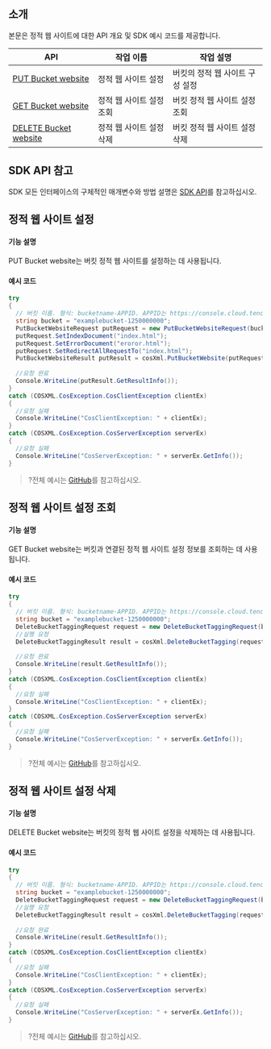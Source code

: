 ## 소개

본문은 정적 웹 사이트에 대한 API 개요 및 SDK 예시 코드를 제공합니다.

| API                                                          | 작업 이름           | 작업 설명                 |
| ------------------------------------------------------------ | ---------------- | ------------------------ |
| [PUT Bucket website](https://intl.cloud.tencent.com/document/product/436/30617) | 정적 웹 사이트 설정     | 버킷의 정적 웹 사이트 구성 설정 |
| [GET Bucket website](https://intl.cloud.tencent.com/document/product/436/30616) | 정적 웹 사이트 설정 조회 | 버킷 정적 웹 사이트 설정 조회 |
| [DELETE Bucket website](https://intl.cloud.tencent.com/document/product/436/30629) | 정적 웹 사이트 설정 삭제 | 버킷 정적 웹 사이트 설정 삭제 |

## SDK API 참고

SDK 모든 인터페이스의 구체적인 매개변수와 방법 설명은 [SDK API](https://cos-dotnet-sdk-doc-1253960454.file.myqcloud.com/)를 참고하십시오.

## 정적 웹 사이트 설정

#### 기능 설명

PUT Bucket website는 버킷 정적 웹 사이트를 설정하는 데 사용됩니다.

#### 예시 코드

[//]: # (.cssg-snippet-put-bucket-website)
```cs
try
{
  // 버킷 이름. 형식: bucketname-APPID. APPID는 https://console.cloud.tencent.com/developer를 참고하십시오.
  string bucket = "examplebucket-1250000000";
  PutBucketWebsiteRequest putRequest = new PutBucketWebsiteRequest(bucket);
  putRequest.SetIndexDocument("index.html");
  putRequest.SetErrorDocument("eroror.html");
  putRequest.SetRedirectAllRequestTo("index.html");
  PutBucketWebsiteResult putResult = cosXml.PutBucketWebsite(putRequest);
  
  //요청 완료
  Console.WriteLine(putResult.GetResultInfo());
}
catch (COSXML.CosException.CosClientException clientEx)
{
  //요청 실패
  Console.WriteLine("CosClientException: " + clientEx);
}
catch (COSXML.CosException.CosServerException serverEx)
{
  //요청 실패
  Console.WriteLine("CosServerException: " + serverEx.GetInfo());
}
```

>?전체 예시는 [GitHub](https://github.com/tencentyun/cos-snippets/tree/master/dotnet/dist/BucketWebsite.cs)를 참고하십시오.

## 정적 웹 사이트 설정 조회

#### 기능 설명

GET Bucket website는 버킷과 연결된 정적 웹 사이트 설정 정보를 조회하는 데 사용됩니다.

#### 예시 코드

[//]: # (.cssg-snippet-get-bucket-website)
```cs
try
{
  // 버킷 이름. 형식: bucketname-APPID. APPID는 https://console.cloud.tencent.com/developer를 참고하십시오.
  string bucket = "examplebucket-1250000000";
  DeleteBucketTaggingRequest request = new DeleteBucketTaggingRequest(bucket);   
  //실행 요청
  DeleteBucketTaggingResult result = cosXml.DeleteBucketTagging(request);
  
  //요청 완료
  Console.WriteLine(result.GetResultInfo());
}
catch (COSXML.CosException.CosClientException clientEx)
{
  //요청 실패
  Console.WriteLine("CosClientException: " + clientEx);
}
catch (COSXML.CosException.CosServerException serverEx)
{
  //요청 실패
  Console.WriteLine("CosServerException: " + serverEx.GetInfo());
}
```

>?전체 예시는 [GitHub](https://github.com/tencentyun/cos-snippets/tree/master/dotnet/dist/BucketWebsite.cs)를 참고하십시오.

## 정적 웹 사이트 설정 삭제

#### 기능 설명

DELETE Bucket website는 버킷의 정적 웹 사이트 설정을 삭제하는 데 사용됩니다.

#### 예시 코드

[//]: # (.cssg-snippet-delete-bucket-website)
```cs
try
{
  // 버킷 이름. 형식: bucketname-APPID. APPID는 https://console.cloud.tencent.com/developer를 참고하십시오.
  string bucket = "examplebucket-1250000000";
  DeleteBucketTaggingRequest request = new DeleteBucketTaggingRequest(bucket);   
  //실행 요청
  DeleteBucketTaggingResult result = cosXml.DeleteBucketTagging(request);
  
  //요청 완료
  Console.WriteLine(result.GetResultInfo());
}
catch (COSXML.CosException.CosClientException clientEx)
{
  //요청 실패
  Console.WriteLine("CosClientException: " + clientEx);
}
catch (COSXML.CosException.CosServerException serverEx)
{
  //요청 실패
  Console.WriteLine("CosServerException: " + serverEx.GetInfo());
}
```

>?전체 예시는 [GitHub](https://github.com/tencentyun/cos-snippets/tree/master/dotnet/dist/BucketWebsite.cs)를 참고하십시오.


